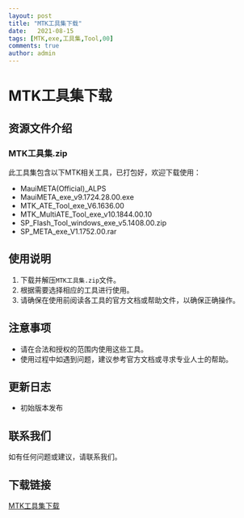 ```yaml
---
layout: post
title: "MTK工具集下载"
date:   2021-08-15
tags: [MTK,exe,工具集,Tool,00]
comments: true
author: admin
---
```

# MTK工具集下载

## 资源文件介绍

### MTK工具集.zip

此工具集包含以下MTK相关工具，已打包好，欢迎下载使用：

- MauiMETA(Official)_ALPS
- MauiMETA_exe_v9.1724.28.00.exe
- MTK_ATE_Tool_exe_V6.1636.00
- MTK_MultiATE_Tool_exe_v10.1844.00.10
- SP_Flash_Tool_windows_exe_v5.1408.00.zip
- SP_META_exe_V1.1752.00.rar

## 使用说明

1. 下载并解压`MTK工具集.zip`文件。
2. 根据需要选择相应的工具进行使用。
3. 请确保在使用前阅读各工具的官方文档或帮助文件，以确保正确操作。

## 注意事项

- 请在合法和授权的范围内使用这些工具。
- 使用过程中如遇到问题，建议参考官方文档或寻求专业人士的帮助。

## 更新日志

- 初始版本发布

## 联系我们

如有任何问题或建议，请联系我们。

## 下载链接

[MTK工具集下载](https://pan.quark.cn/s/53a20df7f36a)